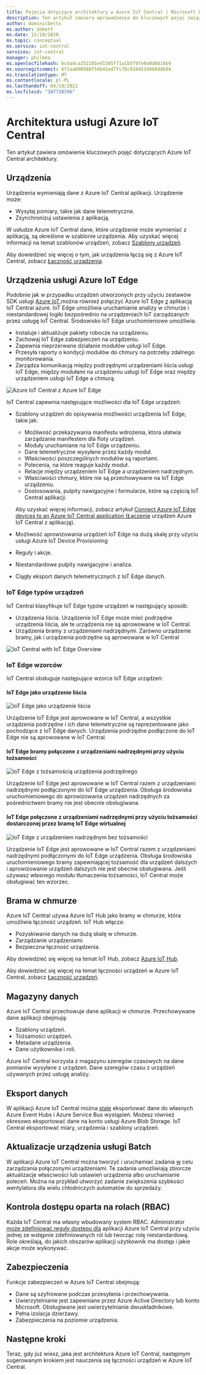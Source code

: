 ```yaml
---
title: Pojęcia dotyczące architektury w Azure IoT Central | Microsoft Docs
description: Ten artykuł zawiera wprowadzenie do kluczowych pojęć związanych z architekturą Azure IoT Central
author: dominicbetts
ms.author: dobett
ms.date: 12/19/2020
ms.topic: conceptual
ms.service: iot-central
services: iot-central
manager: philmea
ms.openlocfilehash: bcda4ca252101ed1505f71a1b5f9fe9a0d8d16b9
ms.sourcegitcommit: 6f1aa680588f5db41ed7fc78c934452d468ddb84
ms.translationtype: MT
ms.contentlocale: pl-PL
ms.lasthandoff: 04/19/2021
ms.locfileid: "107728396"
---
```

# <a name="azure-iot-central-architecture"></a>Architektura usługi Azure IoT Central

Ten artykuł zawiera omówienie kluczowych pojęć dotyczących Azure IoT Central architektury.

## <a name="devices"></a>Urządzenia

Urządzenia wymieniają dane z Azure IoT Central aplikacji. Urządzenie może:

- Wysyłaj pomiary, takie jak dane telemetryczne.
- Zsynchronizuj ustawienia z aplikacją.

W usłudze Azure IoT Central dane, które urządzenie może wymieniać z aplikacją, są określone w szablonie urządzenia. Aby uzyskać więcej informacji na temat szablonów urządzeń, zobacz [Szablony urządzeń](concepts-device-templates.md).

Aby dowiedzieć się więcej o tym, jak urządzenia łączą się z Azure IoT Central, zobacz [Łączność urządzenia](concepts-get-connected.md).

## <a name="azure-iot-edge-devices"></a>Urządzenia usługi Azure IoT Edge

Podobnie jak w przypadku urządzeń utworzonych przy użyciu zestawów SDK usługi [Azure IoT,](https://github.com/Azure/azure-iot-sdks)można również połączyć Azure IoT Edge [z](../../iot-edge/about-iot-edge.md) aplikacją IoT Central azure. IoT Edge umożliwia uruchamianie analizy w chmurze i niestandardowej logiki bezpośrednio na urządzeniach IoT zarządzanych przez usługę IoT Central. Środowisko IoT Edge uruchomieniowe umożliwia:

- Instaluje i aktualizuje pakiety robocze na urządzeniu.
- Zachowaj IoT Edge zabezpieczeń na urządzeniu.
- Zapewnia nieprzerwane działanie modułów usługi IoT Edge.
- Przesyła raporty o kondycji modułów do chmury na potrzeby zdalnego monitorowania.
- Zarządza komunikacją między podrzędnymi urządzeniami liścia usługi IoT Edge, między modułami na urządzeniu usługi IoT Edge oraz między urządzeniem usługi IoT Edge a chmurą.

![Azure IoT Central z Azure IoT Edge](./media/concepts-architecture/iotedge.png)

IoT Central zapewnia następujące możliwości dla IoT Edge urządzeń:

- Szablony urządzeń do opisywania możliwości urządzenia IoT Edge, takie jak:
  - Możliwość przekazywania manifestu wdrożenia, która ułatwia zarządzanie manifestem dla floty urządzeń.
  - Moduły uruchamiane na IoT Edge urządzeniu.
  - Dane telemetryczne wysyłane przez każdy moduł.
  - Właściwości poszczególnych modułów są raportami.
  - Polecenia, na które reaguje każdy moduł.
  - Relacje między urządzeniem IoT Edge a urządzeniem nadrzędnym.
  - Właściwości chmury, które nie są przechowywane na IoT Edge urządzeniu.
  - Dostosowania, pulpity nawigacyjne i formularze, które są częścią IoT Central aplikacji.

  Aby uzyskać więcej informacji, zobacz artykuł [Connect Azure IoT Edge devices to an Azure IoT Central application (Łączenie](./concepts-iot-edge.md) urządzeń Azure IoT Central z aplikacją).

- Możliwość aprowizowania urządzeń IoT Edge na dużą skalę przy użyciu usługi Azure IoT Device Provisioning
- Reguły i akcje.
- Niestandardowe pulpity nawigacyjne i analiza.
- Ciągły eksport danych telemetrycznych z IoT Edge danych.

### <a name="iot-edge-device-types"></a>IoT Edge typów urządzeń

IoT Central klasyfikuje IoT Edge typów urządzeń w następujący sposób:

- Urządzenia liścia. Urządzenie IoT Edge może mieć podrzędne urządzenia liścia, ale te urządzenia nie są aprowowane w IoT Central.
- Urządzenia bramy z urządzeniami nadrzędnymi. Zarówno urządzenie bramy, jak i urządzenia podrzędne są aprowowane w IoT Central

![IoT Central with IoT Edge Overview](./media/concepts-architecture/gatewayedge.png)

### <a name="iot-edge-patterns"></a>IoT Edge wzorców

IoT Central obsługuje następujące wzorce IoT Edge urządzeń:

#### <a name="iot-edge-as-leaf-device"></a>IoT Edge jako urządzenie liścia

![IoT Edge jako urządzenie liścia](./media/concepts-architecture/edgeasleafdevice.png)

Urządzenie IoT Edge jest aprowowane w IoT Central, a wszystkie urządzenia podrzędne i ich dane telemetryczne są reprezentowane jako pochodzące z IoT Edge danych. Urządzenia podrzędne podłączone do IoT Edge nie są aprowowane w IoT Central.

#### <a name="iot-edge-gateway-device-connected-to-downstream-devices-with-identity"></a>IoT Edge bramy połączone z urządzeniami nadrzędnymi przy użyciu tożsamości

![IoT Edge z tożsamością urządzenia podrzędnego](./media/concepts-architecture/edgewithdownstreamdeviceidentity.png)

Urządzenie IoT Edge jest aprowowane w IoT Central razem z urządzeniami nadrzędnymi podłączonymi do IoT Edge urządzenia. Obsługa środowiska uruchomieniowego do aprowizowania urządzeń nadrzędnych za pośrednictwem bramy nie jest obecnie obsługiwana.

#### <a name="iot-edge-gateway-device-connected-to-downstream-devices-with-identity-provided-by-the-iot-edge-gateway"></a>IoT Edge połączone z urządzeniami nadrzędnymi przy użyciu tożsamości dostarczonej przez bramę IoT Edge wirtualnej

![IoT Edge z urządzeniem nadrzędnym bez tożsamości](./media/concepts-architecture/edgewithoutdownstreamdeviceidentity.png)

Urządzenie IoT Edge jest aprowowane w IoT Central razem z urządzeniami nadrzędnymi podłączonymi do IoT Edge urządzenia. Obsługa środowiska uruchomieniowego bramy zapewniającej tożsamość dla urządzeń dalszych i aprowizowanie urządzeń dalszych nie jest obecnie obsługiwana. Jeśli używasz własnego modułu tłumaczenia tożsamości, IoT Central może obsługiwać ten wzorzec.

## <a name="cloud-gateway"></a>Brama w chmurze

Azure IoT Central używa Azure IoT Hub jako bramy w chmurze, która umożliwia łączność urządzeń. IoT Hub włącza:

- Pozyskiwanie danych na dużą skalę w chmurze.
- Zarządzanie urządzeniami.
- Bezpieczna łączność urządzenia.

Aby dowiedzieć się więcej na temat IoT Hub, zobacz [Azure IoT Hub](../../iot-hub/index.yml).

Aby dowiedzieć się więcej na temat łączności urządzeń w Azure IoT Central, zobacz [Łączność urządzeń](concepts-get-connected.md).

## <a name="data-stores"></a>Magazyny danych

Azure IoT Central przechowuje dane aplikacji w chmurze. Przechowywane dane aplikacji obejmują:

- Szablony urządzeń.
- Tożsamości urządzeń.
- Metadane urządzenia.
- Dane użytkownika i roli.

Azure IoT Central korzysta z magazynu szeregów czasowych na dane pomiarów wysyłane z urządzeń. Dane szeregów czasu z urządzeń używanych przez usługę analizy.

## <a name="data-export"></a>Eksport danych

W aplikacji Azure IoT Central można [stale](howto-export-data.md) eksportować dane do własnych Azure Event Hubs i Azure Service Bus wystąpień. Możesz również okresowo eksportować dane na konto usługi Azure Blob Storage. IoT Central eksportować miary, urządzenia i szablony urządzeń.

## <a name="batch-device-updates"></a>Aktualizacje urządzenia usługi Batch

W aplikacji Azure IoT Central można tworzyć i uruchamiać zadania [w](howto-run-a-job.md) celu zarządzania połączonymi urządzeniami. Te zadania umożliwiają zbiorcze aktualizacje właściwości lub ustawień urządzenia albo uruchamianie poleceń. Można na przykład utworzyć zadanie zwiększenia szybkości wentylatora dla wielu chłodniczych automatów do sprzedaży.

## <a name="role-based-access-control-rbac"></a>Kontrola dostępu oparta na rolach (RBAC)

Każda IoT Central ma własny wbudowany system RBAC. Administrator [może zdefiniować reguły dostępu dla](howto-manage-users-roles.md) aplikacji Azure IoT Central przy użyciu jednej ze wstępnie zdefiniowanych ról lub tworząc rolę niestandardową. Role określają, do jakich obszarów aplikacji użytkownik ma dostęp i jakie akcje może wykonywać.

## <a name="security"></a>Zabezpieczenia

Funkcje zabezpieczeń w Azure IoT Central obejmują:

- Dane są szyfrowane podczas przesyłania i przechowywania.
- Uwierzytelnianie jest zapewniane przez Azure Active Directory lub konto Microsoft. Obsługiwane jest uwierzytelnianie dwuskładnikowe.
- Pełna izolacja dzierżawy.
- Zabezpieczenia na poziomie urządzenia.

## <a name="next-steps"></a>Następne kroki

Teraz, gdy już wiesz, jaka jest architektura Azure IoT Central, następnym sugerowanym [](concepts-get-connected.md) krokiem jest nauczenia się łączności urządzeń w Azure IoT Central.